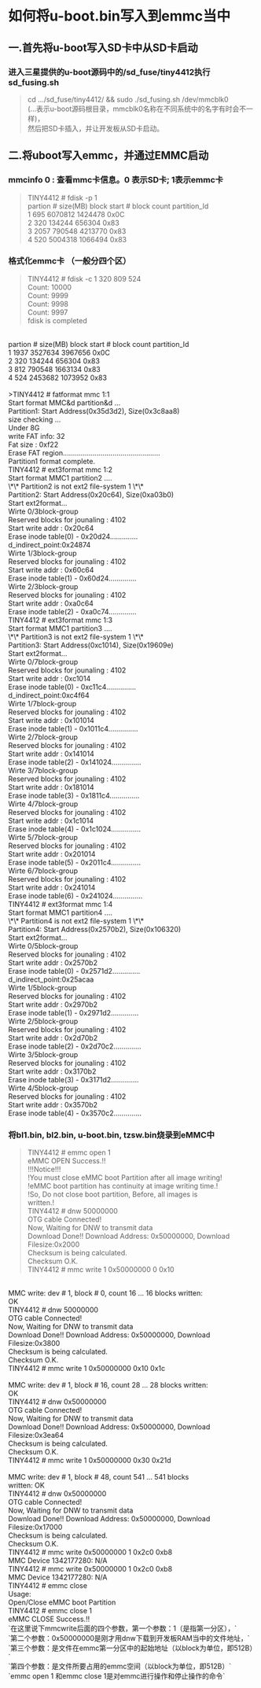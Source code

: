 # 如何将u-boot.bin写入到emmc当中

## 一.首先将u-boot写入SD卡中从SD卡启动<br>

### 进入三星提供的u-boot源码中的/sd_fuse/tiny4412执行sd_fusing.sh<br>
> cd .../sd_fuse/tiny4412/ && sudo ./sd_fusing.sh /dev/mmcblk0 <br> (...表示u-boot源码根目录，mmcblk0名称在不同系统中的名字有时会不一样)，<br>然后把SD卡插入，并让开发板从SD卡启动。<br>

## 二.将uboot写入emmc，并通过EMMC启动<br>

### mmcinfo 0 : 查看mmc卡信息。0 表示SD卡; 1表示emmc卡<br>
> TINY4412 # fdisk -p 1<br>
partion #    size(MB)     block start #    block count    partition_Id <br>
   1           695          6070812         1424478          0x0C<br>
   2           320           134244          656304          0x83<br>
   3          2057           790548         4213770          0x83<br>
   4           520          5004318         1066494          0x83<br>

### 格式化emmc卡 （一般分四个区）<br>
> TINY4412 # fdisk -c 1 320 809 524<br>
Count: 10000<br>
Count: 9999<br>
Count: 9998<br>
Count: 9997<br>
fdisk is completed<br>
<br>
partion #    size(MB)     block start #    block count    partition_Id <br>
   1          1937          3527634         3967656          0x0C<br>
   2           320           134244          656304          0x83<br>
   3           812           790548         1663134          0x83<br>
   4           524          2453682         1073952          0x83<br>
<br>
 >TINY4412 # fatformat mmc 1:1<br>
Start format MMC&d partition&d ...<br>
Partition1: Start Address(0x35d3d2), Size(0x3c8aa8)<br>
size checking ...<br>
Under 8G<br>
write FAT info: 32<br>
Fat size : 0xf22<br>
Erase FAT region.................................................<br>
Partition1 format complete.<br>
TINY4412 # ext3format mmc 1:2<br>
Start format MMC1 partition2 ....<br>
\*\* Partition2 is not ext2 file-system 1 \*\* <br>
Partition2: Start Address(0x20c64), Size(0xa03b0)<br>
Start ext2format...<br>
Wirte 0/3block-group<br>
Reserved blocks for jounaling : 4102<br>
Start write addr : 0x20c64<br>
Erase inode table(0) - 0x20d24..............<br>
d_indirect_point:0x24874<br>
Wirte 1/3block-group<br>
Reserved blocks for jounaling : 4102<br>
Start write addr : 0x60c64<br>
Erase inode table(1) - 0x60d24..............<br>
Wirte 2/3block-group<br>
Reserved blocks for jounaling : 4102<br>
Start write addr : 0xa0c64<br>
Erase inode table(2) - 0xa0c74..............<br>
TINY4412 # ext3format mmc 1:3<br>
Start format MMC1 partition3 ....<br>
\*\* Partition3 is not ext2 file-system 1 \*\* <br>
Partition3: Start Address(0xc1014), Size(0x19609e)<br>
Start ext2format...<br>
Wirte 0/7block-group<br>
Reserved blocks for jounaling : 4102<br>
Start write addr : 0xc1014<br>
Erase inode table(0) - 0xc11c4...............<br>
d_indirect_point:0xc4f64<br>
Wirte 1/7block-group<br>
Reserved blocks for jounaling : 4102<br>
Start write addr : 0x101014<br>
Erase inode table(1) - 0x1011c4...............<br>
Wirte 2/7block-group<br>
Reserved blocks for jounaling : 4102<br>
Start write addr : 0x141014<br>
Erase inode table(2) - 0x141024...............<br>
Wirte 3/7block-group<br>
Reserved blocks for jounaling : 4102<br>
Start write addr : 0x181014<br>
Erase inode table(3) - 0x1811c4...............<br>
Wirte 4/7block-group<br>
Reserved blocks for jounaling : 4102<br>
Start write addr : 0x1c1014<br>
Erase inode table(4) - 0x1c1024...............<br>
Wirte 5/7block-group<br>
Reserved blocks for jounaling : 4102<br>
Start write addr : 0x201014<br>
Erase inode table(5) - 0x2011c4...............<br>
Wirte 6/7block-group<br>
Reserved blocks for jounaling : 4102<br>
Start write addr : 0x241014<br>
Erase inode table(6) - 0x241024...............<br>
TINY4412 # ext3format mmc 1:4<br>
Start format MMC1 partition4 ....<br>
\*\* Partition4 is not ext2 file-system 1 \*\*<br>
Partition4: Start Address(0x2570b2), Size(0x106320)<br>
Start ext2format...<br>
Wirte 0/5block-group<br>
Reserved blocks for jounaling : 4102<br>
Start write addr : 0x2570b2<br>
Erase inode table(0) - 0x2571d2..............<br>
d_indirect_point:0x25acaa<br>
Wirte 1/5block-group<br>
Reserved blocks for jounaling : 4102<br>
Start write addr : 0x2970b2<br>
Erase inode table(1) - 0x2971d2..............<br>
Wirte 2/5block-group<br>
Reserved blocks for jounaling : 4102<br>
Start write addr : 0x2d70b2<br>
Erase inode table(2) - 0x2d70c2..............<br>
Wirte 3/5block-group<br>
Reserved blocks for jounaling : 4102<br>
Start write addr : 0x3170b2<br>
Erase inode table(3) - 0x3171d2..............<br>
Wirte 4/5block-group<br>
Reserved blocks for jounaling : 4102<br>
Start write addr : 0x3570b2<br>
Erase inode table(4) - 0x3570c2..............<br>

### 将bl1.bin, bl2.bin, u-boot.bin, tzsw.bin烧录到eMMC中<br>
> TINY4412 # emmc open 1<br>
eMMC OPEN Success.!!<br>
                        !!!Notice!!!<br>
!You must close eMMC boot Partition after all image writing!<br>
!eMMC boot partition has continuity at image writing time.!<br>
!So, Do not close boot partition, Before, all images is<br> written.!<br>
TINY4412 # dnw 50000000<br>
OTG cable Connected!<br>
Now, Waiting for DNW to transmit data<br>
Download Done!! Download Address: 0x50000000, Download<br> Filesize:0x2000<br>
Checksum is being calculated.<br>
Checksum O.K.<br>
TINY4412 # mmc write 1 0x50000000 0 0x10<br>
<br>
MMC write: dev # 1, block # 0, count 16 ... 16 blocks written:<br> OK<br>
TINY4412 # dnw 50000000<br>
OTG cable Connected!<br>
Now, Waiting for DNW to transmit data<br>
Download Done!! Download Address: 0x50000000, Download<br> Filesize:0x3800<br>
Checksum is being calculated.<br>
Checksum O.K.<br>
TINY4412 # mmc write 1 0x50000000 0x10 0x1c<br>
<br>
MMC write: dev # 1, block # 16, count 28 ... 28 blocks written:<br> OK<br>
TINY4412 # dnw 0x50000000<br>
OTG cable Connected!<br>
Now, Waiting for DNW to transmit data<br>
Download Done!! Download Address: 0x50000000, Download<br> Filesize:0x3ea64<br>
Checksum is being calculated.<br>
Checksum O.K.<br>
TINY4412 # mmc write 1 0x50000000 0x30 0x21d<br>
<br>
MMC write: dev # 1, block # 48, count 541 ... 541 blocks<br> written: OK<br>
TINY4412 # dnw 0x50000000<br>
OTG cable Connected!<br>
Now, Waiting for DNW to transmit data<br>
Download Done!! Download Address: 0x50000000, Download<br> Filesize:0x17000<br>
Checksum is being calculated.<br>
Checksum O.K.<br>
TINY4412 # mmc write 0x50000000 1 0x2c0 0xb8<br>
MMC Device 1342177280: N/A<br>
TINY4412 # mmc write 0x50000000 1 0x2c0 0xb8<br>
MMC Device 1342177280: N/A<br>
TINY4412 # emmc close<br>
Usage:<br>
Open/Close eMMC boot Partition<br>
TINY4412 # emmc close 1<br>
eMMC CLOSE Success.!!<br>
`在这里说下mmcwrite后面的四个参数，第一个参数：1（是指第一分区），`<br>  `第二个参数：0x50000000是刚才用dnw下载到开发板RAM当中的文件地址，`<br>
`第三个参数：是文件在emmc第一分区中的起始地址（以block为单位，即512B）`<br>
`第四个参数：是文件所要占用的emmc空间（以block为单位，即512B）`<br>
`emmc open 1 和emmc close 1是对emmc进行操作和停止操作的命令`<br>
